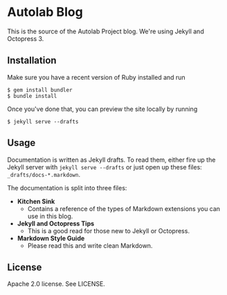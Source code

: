 # Autolab Blog

This is the source of the Autolab Project blog. We're using Jekyll and Octopress
3.


## Installation

Make sure you have a recent version of Ruby installed and run

```console
$ gem install bundler
$ bundle install
```

Once you've done that, you can preview the site locally by running

```console
$ jekyll serve --drafts
```


## Usage

Documentation is written as Jekyll drafts. To read them, either fire up the
Jekyll server with `jekyll serve --drafts` or just open up these files:
`_drafts/docs-*.markdown`.

The documentation is split into three files:

- __Kitchen Sink__
  - Contains a reference of the types of Markdown extensions you can use in this
    blog.
- __Jekyll and Octopress Tips__
  - This is a good read for those new to Jekyll or Octopress.
- __Markdown Style Guide__
  - Please read this and write clean Markdown.


## License

Apache 2.0 license. See LICENSE.
